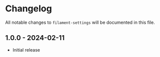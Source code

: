 # Changelog

All notable changes to `filament-settings` will be documented in this file.

## 1.0.0 - 2024-02-11

- Initial release
